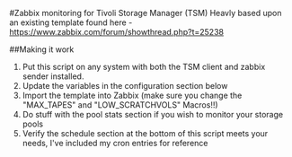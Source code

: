 #Zabbix monitoring for Tivoli Storage Manager (TSM)
Heavly based upon an existing template found here - https://www.zabbix.com/forum/showthread.php?t=25238

##Making it work

1. Put this script on any system with both the TSM client and zabbix sender installed.
2. Update the variables in the configuration section below
3. Import the template into Zabbix (make sure you change the "MAX_TAPES" and "LOW_SCRATCHVOLS" Macros!!)
4. Do stuff with the pool stats section if you wish to monitor your storage pools
5. Verify the schedule section at the bottom of this script meets your needs, I've included my cron entries for reference

